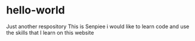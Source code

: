 # hello-world
Just another respository
This is Senpiee
i would like to learn code and use the skills that I learn on this website
